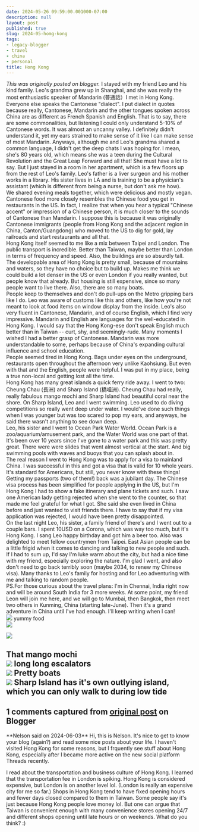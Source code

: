 ```yaml
---
date: 2024-05-26 09:59:00.001000-07:00
description: null
layout: post
published: true
slug: 2024-05-homg-kong
tags:
- legacy-blogger
- travel
- china
- personal
title: Hong Kong
---
```



*This was originally posted on blogger.*
I stayed with my friend Leo and his kind family. Leo's grandma grew up in Shanghai, and she was really the most enthusiastic speaker of Mandarin (普通話）I met in Hong Kong. Everyone else speaks the Cantonese "dialect". I put dialect in quotes because really, Cantonese, Mandarin and the other tongues spoken across China are as different as French Spanish and English. That is to say, there are some commonalities, but listening I could only understand 5-10% of Cantonese words. It was almost an uncanny valley. I definitely didn't understand it, yet my ears strained to make sense of it like I can make sense of most Mandarin. Anyways, although me and Leo's grandma shared a common language, I didn't get the deep chats I was hoping for. I mean, she's 80 years old, which means she was a teen during the Cultural Revolution and the Great Leap Forward and all that! She must have a lot to say. But I just stayed in a room in her apartment, which is a few floors up from the rest of Leo's family. Leo's father is a liver surgeon and his mother works in a library. His sister lives in LA and is training to be a physician's assistant (which is different from being a nurse, but don't ask me how).  
We shared evening meals together, which were delicious and mostly vegan. Cantonese food more closely resembles the Chinese food you get in restaurants in the US. In fact, I realize that when you hear a typical "Chinese accent" or impression of a Chinese person, it is much closer to the sounds of Cantonese than Mandarin. I suppose this is because it was originally Cantonese immigrants (people from Hong Kong and the adjacent region in China, Canton/Guangdong) who moved to the US to dig for gold, lay railroads and start restaurants and all that.   
Hong Kong itself seemed to me like a mix between Taipei and London. The public transport is incredible. Better than Taiwan, maybe better than London in terms of frequency and speed. Also, the buildings are so absurdly tall. The developable area of Hong Kong is pretty small, because of mountains and waters, so they have no choice but to build up. Makes me think we could build a lot denser in the US or even London if you really wanted, but people know that already. But housing is still expensive, since so many people want to live there. Also, there are so many boats.  
People keep to themselves and don't do pull-ups on the Metro gripping bars like I do. Leo was aware of customs like this and others, like how you're not meant to look at food items on window display from the inside. Leo's also very fluent in Cantonese, Mandarin, and of course English, which I find very impressive. Mandarin and English are languages for the well-educated in Hong Kong. I would say that the Hong Kong-ese don't speak English much better than in Taiwan -- curt, shy, and seemingly-rude. Many moments I wished I had a better grasp of Cantonese. Mandarin was more understandable to some, perhaps because of China's expanding cultural influence and school education.   
People seemed tired in Hong Kong. Bags under eyes on the underground, restaurants open throughout the afternoon very unlike Kaohsiung. But even with that and the English, people were helpful. I was put in my place, being a true non-local and getting lost all the time.    
Hong Kong has many great islands a quick ferry ride away. I went to two: Cheung Chau (長洲) and Sharp Island (橋咀洲). Cheung Chau had really, really fabulous mango mochi and Sharp Island had beautiful coral near the shore. On Sharp Island, Leo and I went swimming. Leo used to do diving competitions so really went deep under water. I would've done such things when I was younger but was too scared to pop my ears, and anyways, he said there wasn't anything to see down deep.   
Leo, his sister and I went to Ocean Park Water World. Ocean Park is a zoo/aquarium/amusement park, and the Water World was one part of that. It's been over 10 years since I've gone to a water park and this was pretty great. There were were slides that went almost vertical at the start. And big swimming pools with waves and buoys that you can splash about in.   
The real reason I went to Hong Kong was to apply for a visa to mainland China. I was successful in this and got a visa that is valid for 10 whole years. It's standard for Americans, but still, you never know with these things! Getting my passports (two of them!) back was a jubilant day. The Chinese visa process has been simplified for people applying in the US, but I'm Hong Kong I had to show a fake itinerary and plane tickets and such. I saw one American lady getting rejected when she went to the counter, so that made me feel grateful for what I got. She said she even lived in China before and just wanted to visit friends there. I have to say that if my visa application was rejected, I would have been pretty disappointed.   
On the last night Leo, his sister, a family friend of there's and I went out to a couple bars. I spent 10USD on a Corona, which was way too much, but it's Hong Kong. I sang Leo happy birthday and got him a beer too. Also was delighted to meet fellow countrymen from Taipei. East Asian people can be a little frigid when it comes to dancing and talking to new people and such.  
If I had to sum up, I'd say I'm luke warm about the city, but had a nice time with my friend, especially exploring the nature. I'm glad I went, and also don't need to go back terribly soon (maybe 2034, to renew my Chinese visa). Many thanks to Leo's family for hosting and for Leo adventuring with me and talking to random people.  
PS.For those curious about the travel plans: I'm in Chennai, India right now and will be around South India for 3 more weeks. At some point, my friend Leon will join me here, and we will go to Mumbai, then Bangkok, then meet two others in Kunming, China (starting late-June). Then it's a grand adventure in China until I've had enough. I'll keep writing when I can!  
[![](https://blogger.googleusercontent.com/img/a/AVvXsEhjZTuW1Vy8iPW2eRtnAVHMMTDPhsGlh4Np8rvhsGCuBlz6SPg8BCkCcgG9dW-4keQ_gAzFb_wnTp0NyBZpI7_NsJGL3bwdjNxQziKvZcCl9j_RompclAA3a1UgcIOrrvQcPXam5YQ7O-AQa7FYwyAaNxteCYguVceSJgylN3JkA4_dj-Zd7Dj_0Zu3toc)](https://blogger.googleusercontent.com/img/a/AVvXsEhjZTuW1Vy8iPW2eRtnAVHMMTDPhsGlh4Np8rvhsGCuBlz6SPg8BCkCcgG9dW-4keQ_gAzFb_wnTp0NyBZpI7_NsJGL3bwdjNxQziKvZcCl9j_RompclAA3a1UgcIOrrvQcPXam5YQ7O-AQa7FYwyAaNxteCYguVceSJgylN3JkA4_dj-Zd7Dj_0Zu3toc)
yummy food  
[![](https://blogger.googleusercontent.com/img/a/AVvXsEjA6w7cEItNjZ1CxNMpnRnpXS0YXHHwgItCJXOuQXwuACY-gVoVRvGGVMBVUGxtZ1_MTaPXp8bmz8hRKdXcdIhDv8pi9q-jYcCGzFP6jaBYE94lOC9OzK7Tj-7phNoMTwTa8Hsb6AIhNInQ82gcTWgvQO1lrz4IwWUiIdC3vGvSwIaDRQBMXHD0DZzibjI)](https://blogger.googleusercontent.com/img/a/AVvXsEjA6w7cEItNjZ1CxNMpnRnpXS0YXHHwgItCJXOuQXwuACY-gVoVRvGGVMBVUGxtZ1_MTaPXp8bmz8hRKdXcdIhDv8pi9q-jYcCGzFP6jaBYE94lOC9OzK7Tj-7phNoMTwTa8Hsb6AIhNInQ82gcTWgvQO1lrz4IwWUiIdC3vGvSwIaDRQBMXHD0DZzibjI)
  
  
[![](https://blogger.googleusercontent.com/img/a/AVvXsEgrTA7q_L2L3oFmGZ66hK0CtHuqKVsHtP3z5W9UgwCAvbOzxxbyV_jlB_FZFugS4gmBHJ8047H9_Fy7Gub1KT_2oPDAVxFYCx_i6xXmsTVfwcpkgZwwLso5x9GvlkyUZuNiDlt3kkJ4T3AMhAo8N5_nqDRFqjWlGpvDJr3Cfxr9M80H3qEIZuvmxx7JJDE)](https://blogger.googleusercontent.com/img/a/AVvXsEgrTA7q_L2L3oFmGZ66hK0CtHuqKVsHtP3z5W9UgwCAvbOzxxbyV_jlB_FZFugS4gmBHJ8047H9_Fy7Gub1KT_2oPDAVxFYCx_i6xXmsTVfwcpkgZwwLso5x9GvlkyUZuNiDlt3kkJ4T3AMhAo8N5_nqDRFqjWlGpvDJr3Cfxr9M80H3qEIZuvmxx7JJDE)
  
That mango mochi  
[![](https://blogger.googleusercontent.com/img/a/AVvXsEicfV0GYg6myqNohSwFWlURnguY-HZAHZyrzog57epsQGabafsLR65SbYu_05ConDJma-j3QWE-bKmTALgPsuqAN9_5BgZdOEYInfyYBJnsR39zBgT6yuhlL2h_0LdkxZV0vpZucipRo4yiCCB13OFb0qOu0lc_mn3GbXDKzS_gEIOKDKzxMaTcRtkQA9U)](https://blogger.googleusercontent.com/img/a/AVvXsEicfV0GYg6myqNohSwFWlURnguY-HZAHZyrzog57epsQGabafsLR65SbYu_05ConDJma-j3QWE-bKmTALgPsuqAN9_5BgZdOEYInfyYBJnsR39zBgT6yuhlL2h_0LdkxZV0vpZucipRo4yiCCB13OFb0qOu0lc_mn3GbXDKzS_gEIOKDKzxMaTcRtkQA9U)
long long escalators  
[![](https://blogger.googleusercontent.com/img/a/AVvXsEhaYvakmVTvgMTRN88mFMHJpSrwbGggIwZaLs9jqTwfkziP0Ci3hLEem1tCCcxX5CnnZ3qgQ0gq3G_QGZbOTVwPgzy5kaELg7_4j9XFMsfLE_5Mnyg21yk2ww1eW_32_XrvzEgZHAhLfk0YGPIp_6wgzQ-isEi-Y5LBUEKNZl-PhC8VpgYqLZmNle_16Pk)](https://blogger.googleusercontent.com/img/a/AVvXsEhaYvakmVTvgMTRN88mFMHJpSrwbGggIwZaLs9jqTwfkziP0Ci3hLEem1tCCcxX5CnnZ3qgQ0gq3G_QGZbOTVwPgzy5kaELg7_4j9XFMsfLE_5Mnyg21yk2ww1eW_32_XrvzEgZHAhLfk0YGPIp_6wgzQ-isEi-Y5LBUEKNZl-PhC8VpgYqLZmNle_16Pk)
Pretty boats   
[![](https://blogger.googleusercontent.com/img/a/AVvXsEhjlnGlvjfDWnzAB7R0vm7f0-shjx8jlhUB2g-q7ufm6WiUTguoWbz1yx8IJmvwpFO0_MJuOVrI2PbnpyPeAwkGPxMX4r5ToWvaFAURhSZu7jiNx3khqOPYTY3e1BS-cYiYrsybnnWhuGEkvD8fkJAiziM302N26sxxh3JWCKl1Q1q2ABOU1Act2NPzOeY)](https://blogger.googleusercontent.com/img/a/AVvXsEhjlnGlvjfDWnzAB7R0vm7f0-shjx8jlhUB2g-q7ufm6WiUTguoWbz1yx8IJmvwpFO0_MJuOVrI2PbnpyPeAwkGPxMX4r5ToWvaFAURhSZu7jiNx3khqOPYTY3e1BS-cYiYrsybnnWhuGEkvD8fkJAiziM302N26sxxh3JWCKl1Q1q2ABOU1Act2NPzOeY)
Sharp Island has it's own outlying island, which you can only walk to during low tide
---
## 1 comments captured from [original post](https://www.rohanprasad.org/2024/05/homg-kong.html) on Blogger
\*\*Nelson said on 2024-06-03\*\*
Hi, this is Nelson. It's nice to get to know your blog (again?) and read some nice posts about your life. I haven't visited Hong Kong for some reasons, but I frquently see stuff about Hong Kong, especially after I became more active on the new social platform Threads recently.   
  
I read about the transportation and business culture of Hong Kong. I learned that the transportation fee in London is spiking. Hong Kong is considered expensive, but London is on another level lol. (London is really an expensive city for me so far.) Shops in Hong Kong tend to have fixed opening hours and fewer days closed compared to them in Taiwan. Some people say it's just because Hong Kong people love money lol. But one can argue that Taiwan is convenient enough with many convenience stores opening 24/7 and different shops opening until late hours or on weekends. What do you think? :)